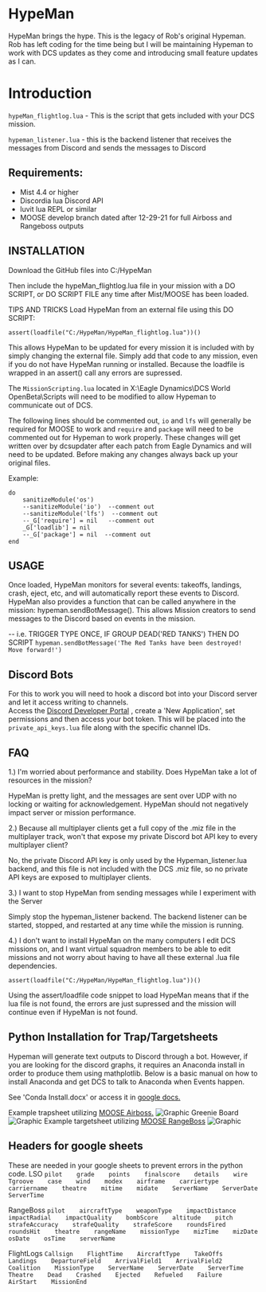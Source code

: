# HypeMan
HypeMan brings the hype.  This is the legacy of Rob's original Hypeman.  Rob has left coding for the time being but I will be maintaining Hypeman to work with DCS updates as they come and introducing small feature updates as I can.

# Introduction
`hypeMan_flightlog.lua` -  This is the script that gets included with your DCS mission.

`hypeman_listener.lua` - this is the backend listener that receives the messages from Discord and sends the messages to Discord

## Requirements:
- Mist 4.4 or higher
- Discordia lua Discord API
- luvit lua REPL or similar
- MOOSE develop branch dated after 12-29-21 for full Airboss and Rangeboss outputs

## INSTALLATION

Download the GitHub files into C:/HypeMan

Then include the hypeMan_flightlog.lua file in your mission with a DO SCRIPT, or DO SCRIPT FILE any time after Mist/MOOSE has been loaded.

TIPS AND TRICKS
Load HypeMan from an external file using this DO SCRIPT:
```
assert(loadfile("C:/HypeMan/HypeMan_flightlog.lua"))() 
```

This allows HypeMan to be updated for every mission it is included with by simply changing the external file.
Simply add that code to any mission, even if you do not have HypeMan running or installed.  Because the loadfile
is wrapped in an assert() call any errors are supressed.

The `MissionScripting.lua` located in X:\Eagle Dynamics\DCS World OpenBeta\Scripts will need to be modified to allow Hypeman to communicate out of DCS.

The following lines should be commented out,  `io` and `lfs` will generally be required for MOOSE to work and `require` and `package` will need to be commented out for Hypeman to work properly. These changes will get written over by dcsupdater after each patch from Eagle Dynamics and will need to be updated.  Before making any changes always back up your original files.

Example:
```
do
	sanitizeModule('os')
	--sanitizeModule('io')  --comment out
	--sanitizeModule('lfs')  --comment out
	--_G['require'] = nil   --comment out
	_G['loadlib'] = nil
	--_G['package'] = nil  --comment out
end
```

## USAGE

Once loaded, HypeMan monitors for several events: takeoffs, landings, crash, eject, etc, and will automatically report
these events to Discord.
HypeMan also provides a function that can be called anywhere in the mission: hypeman.sendBotMessage().  This allows
Mission creators to send messages to the Discord based on events in the mission.

-- i.e. TRIGGER TYPE ONCE, IF GROUP DEAD('RED TANKS') THEN DO SCRIPT `hypeman.sendBotMessage('The Red Tanks have been destroyed!  Move forward!')`

## Discord Bots

For this to work you will need to hook a discord bot into your Discord server and let it access writing to channels.  
Access the [Discord Developer Portal](https://discord.com/developers/applications) , create a 'New Application', set permissions and then access your bot token.  This will be placed into the `private_api_keys.lua` file along with the specific channel IDs. 

## FAQ

1.) I'm worried about performance and stability.  Does HypeMan take a lot of resources in the mission?

HypeMan is pretty light, and the messages are sent over UDP with no locking or waiting for acknowledgement.  HypeMan should not negatively impact server or mission performance.

2.) Because all multiplayer clients get a full copy of the .miz file in the multiplayer track, won't that expose my private Discord bot API key to every multiplayer client?

No, the private Discord API key is only used by the Hypeman_listener.lua backend, and this file is not included with the DCS .miz file, so no private API keys are exposed to multiplayer clients.

3.) I want to stop HypeMan from sending messages while I experiment with the Server

Simply stop the hypeman_listener backend.  The backend listener can be started, stopped, and restarted at any time while the mission is running.

4.) I don't want to install HypeMan on the many computers I edit DCS missions on, and I want virtual squadron members to be able to edit missions and not worry about having to have all these external .lua file dependencies.

```
assert(loadfile("C:/HypeMan/HypeMan_flightlog.lua"))() 
```

Using the assert/loadfile code snippet to load HypeMan means that if the lua file is not found, the errors are just supressed and the mission will continue even if HypeMan is not found.

## Python Installation for Trap/Targetsheets

Hypeman will generate text outputs to Discord through a bot.  However, if you are looking for the discord graphs, it requires an Anaconda install in order to produce them using mathplotlib.  Below is a basic manual on how to install Anaconda and get DCS to talk to Anaconda when Events happen.

See 'Conda Install.docx' or access it in [google docs.](https://docs.google.com/document/d/e/2PACX-1vTGR67SZMlLo8FRF8aMG17fOhOqAB1Z-zs9WTFE6A_dnZrabC_rQKbEwLOLrNF69YWZDKkq2VzT3vJB/pub)

Example trapsheet utilizing [MOOSE Airboss.](https://flightcontrol-master.github.io/MOOSE_DOCS_DEVELOP/Documentation/Ops.Airboss.html)
![Graphic](https://github.com/madmoney99/HypeMan-Legacy/blob/main/Manual%20Images/trapsheet.png?raw=true)
Greenie Board
![Graphic](https://github.com/madmoney99/HypeMan-Legacy/blob/main/Manual%20Images/final.jpg?raw=true)
Example targetsheet utilizing [MOOSE RangeBoss](https://flightcontrol-master.github.io/MOOSE_DOCS_DEVELOP/Documentation/Functional.Range.html)
![Graphic](https://github.com/madmoney99/HypeMan-Legacy/blob/main/Manual%20Images/targetSheet.png?raw=true)

## Headers for google sheets

These are needed in your google sheets to prevent errors in the python code.
LSO
```pilot    grade    points    finalscore    details    wire    Tgroove    case    wind    modex    airframe    carriertype    carriername    theatre    mitime    midate    ServerName    ServerDate    ServerTime```

RangeBoss
```pilot    aircraftType    weaponType    impactDistance    impactRadial    impactQuality    bombScore    altitude    pitch    strafeAccuracy    strafeQuality    strafeScore    roundsFired    roundsHit    theatre    rangeName    missionType    mizTime    mizDate    osDate    osTime    serverName```

FlightLogs
```Callsign    FlightTime    AircraftType    TakeOffs    Landings    DepartureField    ArrivalField1    ArrivalField2    Coalition    MissionType    ServerName    ServerDate    ServerTime    Theatre    Dead    Crashed    Ejected    Refueled    Failure    AirStart    MissionEnd```
